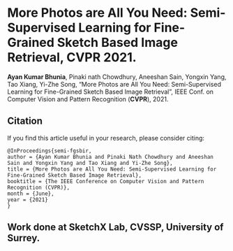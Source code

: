 # More Photos are All You Need: Semi-Supervised Learning for Fine-Grained Sketch Based Image Retrieval, CVPR 2021.
**Ayan Kumar Bhunia**, Pinaki nath Chowdhury, Aneeshan Sain, Yongxin Yang, Tao Xiang, Yi-Zhe Song, “More Photos are All You Need: Semi-Supervised Learning for Fine-Grained Sketch Based Image Retrieval”, IEEE Conf. on Computer Vision and Pattern Recognition (**CVPR**), 2021.




## Citation

If you find this article useful in your research, please consider citing:
```
@InProceedings{semi-fgsbir,
author = {Ayan Kumar Bhunia and Pinaki Nath Chowdhury and Aneeshan Sain and Yongxin Yang and Tao Xiang and Yi-Zhe Song},
title = {More Photos are All You Need: Semi-Supervised Learning for Fine-Grained Sketch Based Image Retrieval},
booktitle = {The IEEE Conference on Computer Vision and Pattern Recognition (CVPR)},
month = {June},
year = {2021}
}
```
## Work done at SketchX Lab, CVSSP, University of Surrey. 

